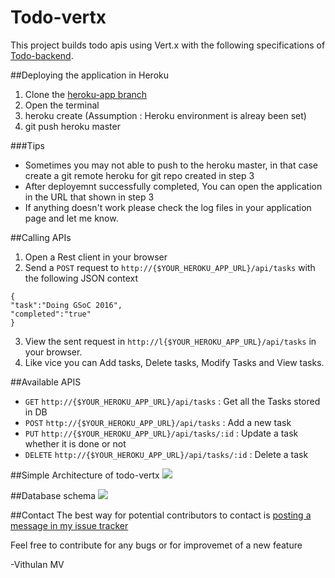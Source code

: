 # Todo-vertx
This project builds todo apis using Vert.x with the following specifications of [Todo-backend](http://todobackend.com/).

##Deploying the application in Heroku
1. Clone the [heroku-app branch](https://github.com/VIthulan/todo-vertx/tree/heroku-app)
2. Open the terminal 
3. heroku create (Assumption : Heroku environment is alreay been set) 
4. git push heroku master

###Tips
* Sometimes you may not able to push to the heroku master, in that case create a git remote heroku for git repo created in step 3
* After deployemnt successfully completed, You can open the application in the URL that shown in step 3
* If anything doesn't work please check the log files in your application page and let me know.

##Calling APIs

1. Open a Rest client in your browser
2. Send a `POST` request to `http://{$YOUR_HEROKU_APP_URL}/api/tasks` with the following JSON context
```
{
"task":"Doing GSoC 2016",
"completed":"true"
}
```
3. View the sent request in `http://l{$YOUR_HEROKU_APP_URL}/api/tasks` in your browser.
4. Like vice you can Add tasks, Delete tasks, Modify Tasks and View tasks.

##Available APIS
* `GET` `http://{$YOUR_HEROKU_APP_URL}/api/tasks` : Get all the Tasks stored in DB
* `POST` `http://{$YOUR_HEROKU_APP_URL}/api/tasks` : Add a new task
* `PUT` `http://{$YOUR_HEROKU_APP_URL}/api/tasks/:id` : Update a task whether it is done or not
* `DELETE` `http://{$YOUR_HEROKU_APP_URL}/api/tasks/:id` : Delete a task

##Simple Architecture of todo-vertx
<img src = "http://i68.tinypic.com/303er5x.png">

##Database schema
<img src = "http://i67.tinypic.com/1yoen5.png">

##Contact 
The best way for potential contributors to contact is [posting a message in my issue tracker](https://github.com/VIthulan/todo-vertx/issues/new) 

Feel free to contribute for any bugs or for improvemet of a new feature

-Vithulan MV
